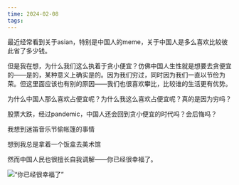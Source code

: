 ```yaml
---
time: 2024-02-08
tags:
---
```

最近经常看到关于asian，特别是中国人的meme，关于中国人是多么喜欢比较彼此省了多少钱。

但是我在想，为什么我们这么执着于贪小便宜？仿佛中国人生性就是想要去贪便宜的——是的，某种意义上确实是的。因为我们穷过，同时因为我们一直以节俭为荣。但这里面应该也有别的原因——我们也很喜欢攀比，比较谁的生活更有优势。

为什么中国人那么喜欢占便宜呢？为什么我这么喜欢占便宜呢？真的是因为穷吗？

股票大跌，经过pandemic，中国人还会回到贪小便宜的时代吗？会后悔吗？

我想到迷笛音乐节偷帐篷的事情

想到我总是拿着一个饭盒去美术馆

然而中国人民也很擅长自我调解——你已经很幸福了。

![“你已经很幸福了”](https://media.discordapp.net/attachments/1205205561222635580/1205336737585434624/image.png?ex=65d80050&is=65c58b50&hm=51e3dd252f7328b69e0b21b821f953fd6309959b19a9a2dfadb0b267aee4a2dc&=&width=792&height=1194)